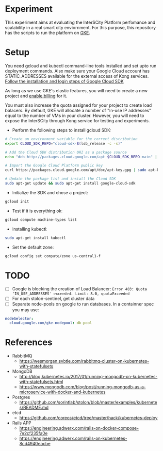 # Experiment

This experiment aims at evaluating the InterSCity Platform perfomance and
scalability in a real smart city enviornment. For this purpose,
this repository has the scripts to run the platform on [GKE](https://cloud.google.com/container-engine).

# Setup

You need gcloud and kubectl command-line tools installed and set upto run 
deployment commands. Also make sure your Google Cloud account has
STATIC\_ADDRESSES available for the external access of Kong services.
[Follow the installation and login steps of Google Cloud SDK](https://cloud.google.com/sdk/docs/quickstart-debian-ubuntu)

As long as we use GKE's elastic features, you will need to create a new project
and [enable billing](https://support.google.com/cloud/answer/6293499?hl=pt-br#enable-billing)
for it.

You must also increase the quota assigned for your project to create load balacers.
By default, GKE will allocate a number of "In-use IP addresses" equal to the
number of VMs in your cluster. However, you will need to expose the InterSCity
through Kong service for testing and experiments.

* Perform the following steps to install gcloud SDK:
```sh
# Create an environment variable for the correct distribution
export CLOUD_SDK_REPO="cloud-sdk-$(lsb_release -c -s)"

# Add the Cloud SDK distribution URI as a package source
echo "deb http://packages.cloud.google.com/apt $CLOUD_SDK_REPO main" | sudo tee -a /etc/apt/sources.list.d/google-cloud-sdk.list

# Import the Google Cloud Platform public key
curl https://packages.cloud.google.com/apt/doc/apt-key.gpg | sudo apt-key add -

# Update the package list and install the Cloud SDK
sudo apt-get update && sudo apt-get install google-cloud-sdk
```
* Initialize the SDK and chose a project:
```sh
gcloud init
```

* Test if it is everything ok:
```sh
gcloud compute machine-types list
```

* Installing kubectl:
```sh
sudo apt-get install kubectl
```

* Set the default zone:
```sh
gcloud config set compute/zone us-central1-f
```

# TODO

* [ ] Google is blocking the creation of Load Balancer: `Error 403: Quota 'IN_USE_ADDRESSES' exceeded. Limit: 8.0, quotaExceeded`
* [ ] For each stolon-sentinel, get cluster data
* [ ] Separate node-pools on google to run databases. In a containner spec you may use:
```yaml
nodeSelector:
  cloud.google.com/gke-nodepool: db-pool
```


# References

* RabbitMQ
  * https://wesmorgan.svbtle.com/rabbitmq-cluster-on-kubernetes-with-statefulsets
* MongoDB
  * http://blog.kubernetes.io/2017/01/running-mongodb-on-kubernetes-with-statefulsets.html
  * https://www.mongodb.com/blog/post/running-mongodb-as-a-microservice-with-docker-and-kubernetes
* Postgres
  * https://github.com/sorintlab/stolon/blob/master/examples/kubernetes/README.md
* etcd
  * https://github.com/coreos/etcd/tree/master/hack/kubernetes-deploy
* Rails APP
  * https://engineering.adwerx.com/rails-on-docker-compose-7e2cf235fa0e
  * https://engineering.adwerx.com/rails-on-kubernetes-8cd4940eacbe
